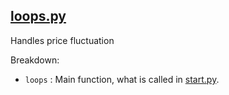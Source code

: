 [loops.py](../../../main/logic/loops.py)
-
Handles price fluctuation

Breakdown: <br>
 - `loops` : Main function, what is called in [start.py](start.md).